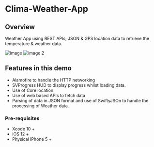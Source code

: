 # Clima-Weather-App


## Overview

Weather App using REST APIs; JSON & GPS location data to retrieve the temperature & weather data.

![image](https://user-images.githubusercontent.com/36542195/50841327-65f53b00-135c-11e9-87aa-59797d4a9406.png)
![image 2](https://user-images.githubusercontent.com/36542195/50841333-68f02b80-135c-11e9-8062-4188993f7cf2.png)


## Features in this demo
* Alamofire to handle the HTTP networking 
* SVProgress HUD to display progress whilst loading data.
* Use of Core location.
* Use of web based APIs to fetch data
* Parsing of data in JSON format and use of SwiftyJSOn to handle the processing of Weather data.



### Pre-requisites

* Xcode 10 +
* iOS 12 +
* Physical iPhone 5 +

